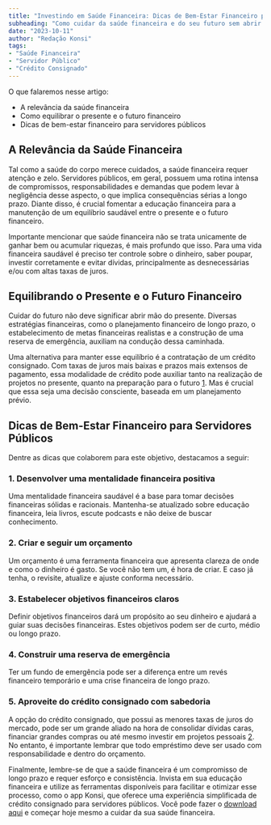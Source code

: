 ```yaml
---
title: "Investindo em Saúde Financeira: Dicas de Bem-Estar Financeiro para Servidores Públicos"
subheading: "Como cuidar da saúde financeira e do seu futuro sem abrir mão de viver o presente. Conhecendo o equilíbrio e o consignado como aliado."
date: "2023-10-11"
author: "Redação Konsi"
tags:
- "Saúde Financeira"
- "Servidor Público"
- "Crédito Consignado"
---
```


O que falaremos nesse artigo:

- A relevância da saúde financeira
- Como equilibrar o presente e o futuro financeiro
- Dicas de bem-estar financeiro para servidores públicos

## A Relevância da Saúde Financeira

Tal como a saúde do corpo merece cuidados, a saúde financeira requer atenção e zelo. Servidores públicos, em geral, possuem uma rotina intensa de compromissos, responsabilidades e demandas que podem levar à negligência desse aspecto, o que implica consequências sérias a longo prazo. Diante disso, é crucial fomentar a educação financeira para a manutenção de um equilíbrio saudável entre o presente e o futuro financeiro.

Importante mencionar que saúde financeira não se trata unicamente de ganhar bem ou acumular riquezas, é mais profundo que isso. Para uma vida financeira saudável é preciso ter controle sobre o dinheiro, saber poupar, investir corretamente e evitar dívidas, principalmente as desnecessárias e/ou com altas taxas de juros.

## Equilibrando o Presente e o Futuro Financeiro

Cuidar do futuro não deve significar abrir mão do presente. Diversas estratégias financeiras, como o planejamento financeiro de longo prazo, o estabelecimento de metas financeiras realistas e a construção de uma reserva de emergência, auxiliam na condução dessa caminhada.

Uma alternativa para manter esse equilíbrio é a contratação de um crédito consignado. Com taxas de juros mais baixas e prazos mais extensos de pagamento, essa modalidade de crédito pode auxiliar tanto na realização de projetos no presente, quanto na preparação para o futuro [1](https://www.konsi.com.br/postagens/5-motivos-para-escolher-o-credito-consignado-publico). Mas é crucial que essa seja uma decisão consciente, baseada em um planejamento prévio.

## Dicas de Bem-Estar Financeiro para Servidores Públicos

Dentre as dicas que colaborem para este objetivo, destacamos a seguir:

### 1. Desenvolver uma mentalidade financeira positiva

Uma mentalidade financeira saudável é a base para tomar decisões financeiras sólidas e racionais. Mantenha-se atualizado sobre educação financeira, leia livros, escute podcasts e não deixe de buscar conhecimento.

### 2. Criar e seguir um orçamento

Um orçamento é uma ferramenta financeira que apresenta clareza de onde e como o dinheiro é gasto. Se você não tem um, é hora de criar. E caso já tenha, o revisite, atualize e ajuste conforma necessário.

### 3. Estabelecer objetivos financeiros claros

Definir objetivos financeiros dará um propósito ao seu dinheiro e ajudará a guiar suas decisões financeiras. Estes objetivos podem ser de curto, médio ou longo prazo.

### 4. Construir uma reserva de emergência 

Ter um fundo de emergência pode ser a diferença entre um revés financeiro temporário e uma crise financeira de longo prazo.

### 5. Aproveite do crédito consignado com sabedoria

A opção do crédito consignado, que possui as menores taxas de juros do mercado, pode ser um grande aliado na hora de consolidar dívidas caras, financiar grandes compras ou até mesmo investir em projetos pessoais [2](https://www.konsi.com.br/postagens/por-que-o-crdito-consignado-a-melhor-escolha-para-servidores-pblicos). No entanto, é importante lembrar que todo empréstimo deve ser usado com responsabilidade e dentro do orçamento.

Finalmente, lembre-se de que a saúde financeira é um compromisso de longo prazo e requer esforço e consistência. Invista em sua educação financeira e utilize as ferramentas disponíveis para facilitar e otimizar esse processo, como o app Konsi, que oferece uma experiência simplificada de crédito consignado para servidores públicos. Você pode fazer o [download aqui](https://www.konsi.com.br/download-app) e começar hoje mesmo a cuidar da sua saúde financeira.